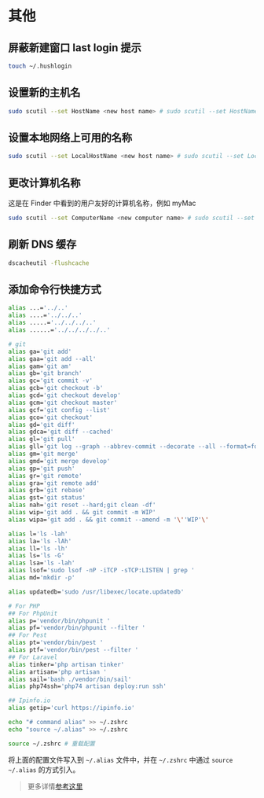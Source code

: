 # 其他

## 屏蔽新建窗口 last login 提示

```bash
touch ~/.hushlogin
```

## 设置新的主机名

```bash
sudo scutil --set HostName <new host name> # sudo scutil --set HostName mac-mini
```

## 设置本地网络上可用的名称

```bash
sudo scutil --set LocalHostName <new host name> # sudo scutil --set LocalHostName curder-mac-mini
```

## 更改计算机名称

这是在 Finder 中看到的用户友好的计算机名称，例如 myMac

```bash
sudo scutil --set ComputerName <new computer name> # sudo scutil --set ComputerName curder-mac-mini 
```

## 刷新 DNS 缓存

```bash
dscacheutil -flushcache
```

## 添加命令行快捷方式

```bash
alias ...='../..'
alias ....='../../..'
alias .....='../../../..'
alias ......='../../../../..'

# git
alias ga='git add'
alias gaa='git add --all'
alias gam='git am'
alias gb='git branch'
alias gc='git commit -v'
alias gcb='git checkout -b'
alias gcd='git checkout develop'
alias gcm='git checkout master'
alias gcf='git config --list'
alias gco='git checkout'
alias gd='git diff'
alias gdca='git diff --cached'
alias gl='git pull'
alias gll='git log --graph --abbrev-commit --decorate --all --format=format:'\''%C(bold blue)%h%C(reset) - %C(bold cyan)%aD%C(dim white) - %an%C(reset) %C(bold green)(%ar)%C(reset)%C(bold yellow)%d%C(reset)%n %C(white)%s%C(reset)'\'
alias gm='git merge'
alias gmd='git merge develop'
alias gp='git push'
alias gr='git remote'
alias gra='git remote add'
alias grb='git rebase'
alias gst='git status'
alias nah='git reset --hard;git clean -df'
alias wip='git add . && git commit -m WIP'
alias wipa='git add . && git commit --amend -m '\''WIP'\'

alias l='ls -lah'
alias la='ls -lAh'
alias ll='ls -lh'
alias ls='ls -G'
alias lsa='ls -lah'
alias lsof='sudo lsof -nP -iTCP -sTCP:LISTEN | grep '
alias md='mkdir -p'

alias updatedb='sudo /usr/libexec/locate.updatedb'

# For PHP
## For PhpUnit
alias p='vendor/bin/phpunit '
alias pf='vendor/bin/phpunit --filter '
## For Pest
alias pt='vendor/bin/pest '
alias ptf='vendor/bin/pest --filter '
## For Laravel
alias tinker='php artisan tinker'
alias artisan='php artisan '
alias sail='bash ./vendor/bin/sail'
alias php74ssh='php74 artisan deploy:run ssh'

## Ipinfo.io
alias getip='curl https://ipinfo.io'
```

```bash
echo "# command alias" >> ~/.zshrc
echo "source ~/.alias" >> ~/.zshrc

source ~/.zshrc # 重载配置
```

将上面的配置文件写入到 `~/.alias` 文件中，并在 `~/.zshrc` 中通过 `source ~/.alias` 的方式引入。

> 更多详情[参考这里](http://osxdaily.com/2010/06/22/remove-the-last-login-message-from-the-terminal/)

